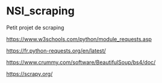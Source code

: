 # NSI_scraping
Petit projet de scraping

https://www.w3schools.com/python/module_requests.asp

https://fr.python-requests.org/en/latest/

https://www.crummy.com/software/BeautifulSoup/bs4/doc/

https://scrapy.org/



